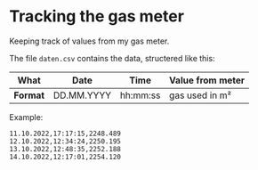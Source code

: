 # Tracking the gas meter

Keeping track of values from my gas meter.

The file `daten.csv` contains the data, structered like this:


| What | Date | Time | Value from meter |
| ---- | ---- | ---- | ---------------- |
| **Format** | DD.MM.YYYY | hh:mm:ss | gas used in m² |

Example:

~~~
11.10.2022,17:17:15,2248.489
12.10.2022,12:34:24,2250.195
13.10.2022,12:48:35,2252.188
14.10.2022,12:17:01,2254.120
~~~
